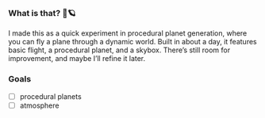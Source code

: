 ### What is that? 🚀🪐
I made this as a quick experiment in procedural planet generation, where you can fly a plane through a dynamic world. Built in about a day, it features basic flight, a procedural planet, and a skybox. There’s still room for improvement, and maybe I’ll refine it later. 

### Goals
- [ ] procedural planets
- [ ] atmosphere